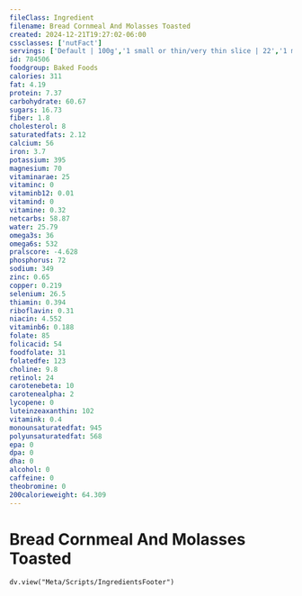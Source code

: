 ```yaml
---
fileClass: Ingredient
filename: Bread Cornmeal And Molasses Toasted
created: 2024-12-21T19:27:02-06:00
cssclasses: ['nutFact']
servings: ['Default | 100g','1 small or thin/very thin slice | 22','1 medium or regular slice | 29','1 large or thick slice | 39','1 slice, crust not eaten | 12','1 slice, snack-size | 9']
id: 784506
foodgroup: Baked Foods
calories: 311
fat: 4.19
protein: 7.37
carbohydrate: 60.67
sugars: 16.73
fiber: 1.8
cholesterol: 8
saturatedfats: 2.12
calcium: 56
iron: 3.7
potassium: 395
magnesium: 70
vitaminarae: 25
vitaminc: 0
vitaminb12: 0.01
vitamind: 0
vitamine: 0.32
netcarbs: 58.87
water: 25.79
omega3s: 36
omega6s: 532
pralscore: -4.628
phosphorus: 72
sodium: 349
zinc: 0.65
copper: 0.219
selenium: 26.5
thiamin: 0.394
riboflavin: 0.31
niacin: 4.552
vitaminb6: 0.188
folate: 85
folicacid: 54
foodfolate: 31
folatedfe: 123
choline: 9.8
retinol: 24
carotenebeta: 10
carotenealpha: 2
lycopene: 0
luteinzeaxanthin: 102
vitamink: 0.4
monounsaturatedfat: 945
polyunsaturatedfat: 568
epa: 0
dpa: 0
dha: 0
alcohol: 0
caffeine: 0
theobromine: 0
200calorieweight: 64.309
---
```


# Bread Cornmeal And Molasses Toasted

```dataviewjs
dv.view("Meta/Scripts/IngredientsFooter")
```